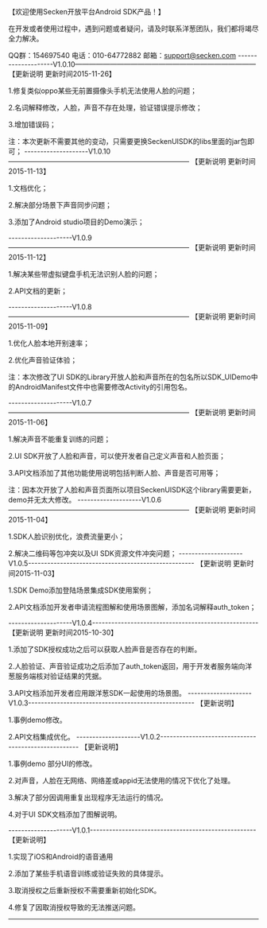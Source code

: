 【欢迎使用Secken开放平台Android SDK产品！】

在开发或者使用过程中，遇到问题或者疑问，请及时联系洋葱团队，我们都将竭尽全力解决。

QQ群：154697540
电话：010-64772882
邮箱：support@secken.com
--------------------V1.0.10——————————————————————————
【更新说明 更新时间2015-11-26】

1.修复类似oppo某些无前置摄像头手机无法使用人脸的问题；

2.名词解释修改，人脸，声音不存在处理，验证错误提示修改；

3.增加错误码；

注：本次更新不需要其他的变动，只需要更换SeckenUISDK的libs里面的jar包即可；
--------------------V1.0.10——————————————————————————
【更新说明 更新时间2015-11-13】

1.文档优化；

2.解决部分场景下声音同步问题；

3.添加了Android studio项目的Demo演示；

--------------------V1.0.9——————————————————————————
【更新说明 更新时间2015-11-12】

1.解决某些带虚拟键盘手机无法识别人脸的问题；

2.API文档的更新；

--------------------V1.0.8——————————————————————————
【更新说明 更新时间2015-11-09】

1.优化人脸本地开别速率；

2.优化声音验证体验；

注：本次修改了UI SDK的Library开放人脸和声音所在的包名所以SDK_UIDemo中的AndroidManifest文件中也需要修改Activity的引用包名。

--------------------V1.0.7——————————————————————————
【更新说明 更新时间2015-11-06】

1.解决声音不能重复训练的问题；

2.UI SDK开放了人脸和声音，可以使开发者自己定义声音和人脸页面；

3.API文档添加了其他功能使用说明包括判断人脸、声音是否可用等；

注：因本次开放了人脸和声音页面所以项目SeckenUISDK这个library需要更新，demo并无太大修改。
--------------------V1.0.6——————————————————————————
【更新说明 更新时间2015-11-04】

1.SDK人脸识别优化，浪费流量更小；

2.解决二维码等包冲突以及UI SDK资源文件冲突问题；
--------------------V1.0.5----------------------------------------------------
【更新说明 更新时间2015-11-03】

1.SDK Demo添加登陆场景集成SDK使用案例；

2.API文档添加开发者申请流程图解和使用场景图解，添加名词解释auth_token；

--------------------V1.0.4----------------------------------------------------
【更新说明 更新时间2015-10-30】

1.添加了SDK授权成功之后可以获取人脸声音是否存在的判断。

2.人脸验证、声音验证成功之后添加了auth_token返回，用于开发者服务端向洋葱服务端核对验证结果的凭据。

3.API文档添加开发者应用跟洋葱SDK一起使用的场景图。
--------------------V1.0.3----------------------------------------------------
【更新说明】

1.事例demo修改。

2.API文档集成优化。
--------------------V1.0.2----------------------------------------------------
【更新说明】

1.事例demo 部分UI的修改。

2.对声音，人脸在无网络、网络差或appid无法使用的情况下优化了处理。

3.解决了部分因调用重复出现程序无法运行的情况。

4.对于UI SDK文档添加了图解说明。

--------------------V1.0.1----------------------------------------------------
【更新说明】

1.实现了iOS和Android的语音通用

2.添加了某些手机语音训练或验证失败的具体提示。

3.取消授权之后重新授权不需要重新初始化SDK。

4.修复了因取消授权导致的无法推送问题。

-------------------------------------------------------------------------------

  
